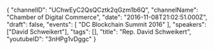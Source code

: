 {
    "channelID": "UChwEyC2QsQCztk2qGzm1b6Q",
    "channelName": "Chamber of Digital Commerce",
    "date": "2016-11-08T21:02:51.000Z",
    "draft": false,
    "events": [
        "DC Blockchain Summit 2016"
    ],
    "speakers": ["David Schweikert"],
    "tags": [],
    "title": "Rep. David Schweikert",
    "youtubeID": "3nHPg1vDggc"
}
